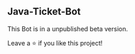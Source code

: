## Java-Ticket-Bot
This Bot is in a unpublished beta version.



Leave a ⭐️ if you like this project!
